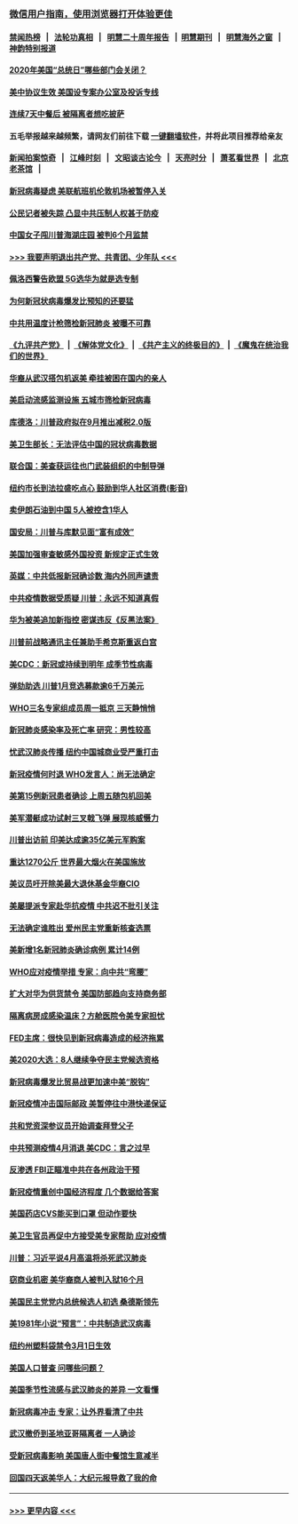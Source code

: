 ### [微信用户指南，使用浏览器打开体验更佳](https://github.com/gfw-breaker/banned-news1/blob/master/indexes/wechat-guide.md?t=0)
#### [禁闻热榜](热点新闻.md?t=0)  &nbsp;&nbsp;|&nbsp;&nbsp; [法轮功真相](https://github.com/gfw-breaker/truth/blob/master/README.md?t=0) &nbsp;&nbsp;|&nbsp;&nbsp; [明慧二十周年报告](https://github.com/gfw-breaker/mh-reports/blob/master/README.md?t=0) &nbsp;&nbsp;|&nbsp;&nbsp;[明慧期刊](https://github.com/gfw-breaker/mh-qikan) &nbsp;&nbsp;|&nbsp;&nbsp; [明慧海外之窗](https://github.com/gfw-breaker/mh-news/blob/master/README.md?t=0) &nbsp;&nbsp;|&nbsp;&nbsp; [神韵特别报道](https://github.com/gfw-breaker/mh-news/blob/master/shenyun.md?t=0)
#### [2020年美国“总统日”哪些部门会关闭？](../pages/nsc412/n11870148.md?t=02151044) 
#### [美中协议生效 美国设专案办公室及投诉专线](../pages/nsc412/n11870266.md?t=02151044) 
#### [连续7天中餐后 被隔离者想吃披萨](../pages/nsc412/n11870243.md?t=02151044) 
#### 五毛举报越来越频繁，请网友们前往下载 [一键翻墙软件](https://github.com/gfw-breaker/ssr-accounts)，并将此项目推荐给亲友
#### [新闻拍案惊奇](https://github.com/gfw-breaker/banned-news1/blob/master/pages/link4.md) &nbsp;&nbsp;|&nbsp;&nbsp; [江峰时刻](https://github.com/gfw-breaker/banned-news1/blob/master/pages/link4.md) &nbsp;&nbsp;|&nbsp;&nbsp; [文昭谈古论今](https://github.com/gfw-breaker/banned-news1/blob/master/pages/link4.md) &nbsp;&nbsp;|&nbsp;&nbsp; [天亮时分](https://github.com/gfw-breaker/banned-news1/blob/master/pages/link4.md) &nbsp;&nbsp;|&nbsp;&nbsp; [萧茗看世界](https://github.com/gfw-breaker/banned-news1/blob/master/pages/link4.md) &nbsp;&nbsp;|&nbsp;&nbsp; [北京老茶馆](https://github.com/gfw-breaker/banned-news1/blob/master/pages/link4.md) &nbsp;&nbsp;|&nbsp;&nbsp; 
#### [新冠病毒疑虑 美联航班机伦敦机场被暂停入关](../pages/nsc412/n11870015.md?t=02151044) 
#### [公民记者被失踪 凸显中共压制人权甚于防疫](../pages/nsc412/n11870042.md?t=02151044) 
#### [中国女子闯川普海湖庄园 被判6个月监禁](../pages/nsc412/n11869919.md?t=02151044) 
#### [>>> 我要声明退出共产党、共青团、少年队 <<<](https://github.com/begood0513/goodnews/blob/master/quit/letter.md) 
#### [佩洛西警告欧盟 5G选华为就是选专制](../pages/nsc412/n11869898.md?t=02151044) 
#### [为何新冠状病毒爆发比预知的还要猛](../pages/nsc412/n11869828.md?t=02151044) 
#### [中共用温度计枪筛检新冠肺炎 被曝不可靠](../pages/nsc412/n11869707.md?t=02151044) 
#### [《九评共产党》](https://github.com/begood0513/9ping.md/blob/master/README.md) &nbsp;|&nbsp; [《解体党文化》](../../../../jtdwh.md/blob/master/README.md)  &nbsp;|&nbsp; [《共产主义的终极目的》](../../../../gczydzjmd.md/blob/master/README.md) &nbsp;|&nbsp; [《魔鬼在统治我们的世界》](../../../../mgztzwmdsj.md/blob/master/README.md) 
#### [华裔从武汉搭包机返美 牵挂被困在国内的亲人](../pages/nsc412/n11869711.md?t=02151044) 
#### [美启动流感监测设施 五城市筛检新冠病毒](../pages/nsc412/n11869689.md?t=02151044) 
#### [库德洛：川普政府拟在9月推出减税2.0版](../pages/nsc412/n11869627.md?t=02151044) 
#### [美卫生部长：无法评估中国的冠状病毒数据](../pages/nsc412/n11869301.md?t=02151044) 
#### [联合国：美查获运往也门武装组织的中制导弹](../pages/nsc412/n11868677.md?t=02151044) 
#### [纽约市长到法拉盛吃点心  鼓励到华人社区消费(影音)](../pages/nsc412/n11868197.md?t=02151044) 
#### [卖伊朗石油到中国  5人被控含1华人](../pages/nsc412/n11867988.md?t=02151044) 
#### [国安局：川普与库默见面“富有成效”](../pages/nsc412/n11867976.md?t=02151044) 
#### [美国加强审查敏感外国投资 新规定正式生效](../pages/nsc412/n11868041.md?t=02151044) 
#### [英媒：中共低报新冠确诊数 海内外同声谴责](../pages/nsc412/n11867421.md?t=02151044) 
#### [中共疫情数据受质疑 川普：永远不知道真假](../pages/nsc412/n11867195.md?t=02151044) 
#### [华为被美追加新指控 密谋违反《反黑法案》](../pages/nsc412/n11867191.md?t=02151044) 
#### [川普前战略通讯主任兼助手希克斯重返白宫](../pages/nsc412/n11867104.md?t=02151044) 
#### [美CDC：新冠或持续到明年 成季节性病毒](../pages/nsc412/n11867279.md?t=02151044) 
#### [弹劾助选 川普1月竞选募款逾6千万美元](../pages/nsc412/n11866950.md?t=02151044) 
#### [WHO三名专家组成员周一抵京 三天静悄悄](../pages/nsc412/n11866947.md?t=02151044) 
#### [新冠肺炎感染率及死亡率 研究：男性较高](../pages/nsc412/n11866956.md?t=02151044) 
#### [忧武汉肺炎传播 纽约中国城商业受严重打击](../pages/nsc412/n11866902.md?t=02151044) 
#### [新冠疫情何时退 WHO发言人：尚无法确定](../pages/nsc412/n11866864.md?t=02151044) 
#### [美第15例新冠患者确诊 上周五随包机回美](../pages/nsc412/n11866852.md?t=02151044) 
#### [美军潜艇成功试射三叉戟飞弹 展现核威慑力](../pages/nsc412/n11866046.md?t=02151044) 
#### [川普出访前 印美达成逾35亿美元军购案](../pages/nsc412/n11865444.md?t=02151044) 
#### [重达1270公斤 世界最大烟火在美国施放](../pages/nsc412/n11865198.md?t=02151044) 
#### [美议员吁开除美最大退休基金华裔CIO](../pages/nsc412/n11865230.md?t=02151044) 
#### [美屡提派专家赴华抗疫情 中共迟不批引关注](../pages/nsc412/n11864719.md?t=02151044) 
#### [无法确定谁胜出 爱州民主党重新核查选票](../pages/nsc412/n11864830.md?t=02151044) 
#### [美新增1名新冠肺炎确诊病例 累计14例](../pages/nsc412/n11864893.md?t=02151044) 
#### [WHO应对疫情举措 专家：向中共“弯腰”](../pages/nsc412/n11864727.md?t=02151044) 
#### [扩大对华为供货禁令 美国防部趋向支持商务部](../pages/nsc412/n11864773.md?t=02151044) 
#### [隔离病房成感染温床？方舱医院令美专家担忧](../pages/nsc412/n11864575.md?t=02151044) 
#### [FED主席：很快见到新冠病毒造成的经济拖累](../pages/nsc412/n11864507.md?t=02151044) 
#### [美2020大选：8人继续争夺民主党候选资格](../pages/nsc412/n11864327.md?t=02151044) 
#### [新冠病毒爆发比贸易战更加速中美“脱钩”](../pages/nsc412/n11864470.md?t=02151044) 
#### [新冠疫情冲击国际邮政 美暂停往中港快递保证](../pages/nsc412/n11864207.md?t=02151044) 
#### [共和党资深参议员开始调查拜登父子](../pages/nsc412/n11863984.md?t=02151044) 
#### [中共预测疫情4月消退 美CDC：言之过早](../pages/nsc412/n11864310.md?t=02151044) 
#### [反渗透 FBI正瞄准中共在各州政治干预](../pages/nsc412/n11864300.md?t=02151044) 
#### [新冠疫情重创中国经济程度 几个数据给答案](../pages/nsc412/n11864203.md?t=02151044) 
#### [美国药店CVS能买到口罩 但动作要快](../pages/nsc412/n11862438.md?t=02151044) 
#### [美卫生官员再促中方接受美专家帮助 应对疫情](../pages/nsc412/n11864043.md?t=02151044) 
#### [川普：习近平说4月高温将杀死武汉肺炎](../pages/nsc412/n11860814.md?t=02151044) 
#### [窃商业机密 美华裔商人被判入狱16个月](../pages/nsc412/n11863911.md?t=02151044) 
#### [美国民主党党内总统候选人初选 桑德斯领先](../pages/nsc412/n11863475.md?t=02151044) 
#### [美1981年小说“预言”：中共制造武汉病毒](../pages/nsc412/n11863306.md?t=02151044) 
#### [纽约州塑料袋禁令3月1日生效](../pages/nsc412/n11862832.md?t=02151044) 
#### [美国人口普查  问哪些问题？](../pages/nsc412/n11862808.md?t=02151044) 
#### [美国季节性流感与武汉肺炎的差异 一文看懂](../pages/nsc412/n11862428.md?t=02151044) 
#### [新冠病毒冲击 专家：让外界看清了中共](../pages/nsc412/n11862280.md?t=02151044) 
#### [武汉撤侨到圣地亚哥隔离者 一人确诊](../pages/nsc412/n11862460.md?t=02151044) 
#### [受新冠病毒影响 美国唐人街中餐馆生意减半](../pages/nsc412/n11861940.md?t=02151044) 
#### [回国四天返美华人：大纪元报导救了我的命](../pages/nsc412/n11862181.md?t=02151044) 

----
#### [ >>> 更早内容 <<< ](../indexes/nsc412-earlier.md)
